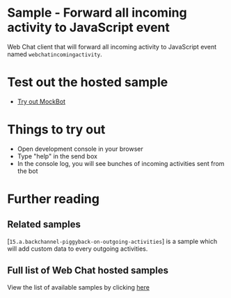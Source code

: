 # Sample - Forward all incoming activity to JavaScript event

Web Chat client that will forward all incoming activity to JavaScript event named `webchatincomingactivity`.

# Test out the hosted sample

- [Try out MockBot](https://microsoft.github.io/BotFramework-WebChat/15.b.incoming-activity-event)

# Things to try out

- Open development console in your browser
- Type "help" in the send box
- In the console log, you will see bunches of incoming activities sent from the bot

# Further reading

## Related samples

[`15.a.backchannel-piggyback-on-outgoing-activities`] is a sample which will add custom data to every outgoing activities.

## Full list of Web Chat hosted samples

View the list of available samples by clicking [here](https://github.com/Microsoft/BotFramework-WebChat/tree/master/samples)
